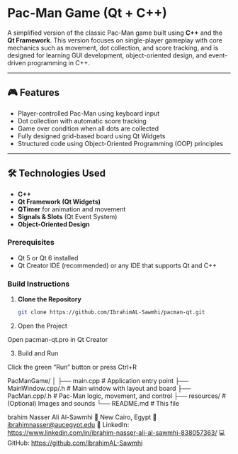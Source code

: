 # Pac-Man Game (Qt + C++)

A simplified version of the classic Pac-Man game built using **C++** and the **Qt Framework**. This version focuses on single-player gameplay with core mechanics such as movement, dot collection, and score tracking, and is designed for learning GUI development, object-oriented design, and event-driven programming in C++.

---

## 🎮 Features

- Player-controlled Pac-Man using keyboard input
- Dot collection with automatic score tracking
- Game over condition when all dots are collected
- Fully designed grid-based board using Qt Widgets
- Structured code using Object-Oriented Programming (OOP) principles

---

## 🛠️ Technologies Used

- **C++**
- **Qt Framework (Qt Widgets)**
- **QTimer** for animation and movement
- **Signals & Slots** (Qt Event System)
- **Object-Oriented Design**

### Prerequisites

- Qt 5 or Qt 6 installed
- Qt Creator IDE (recommended) or any IDE that supports Qt and C++

### Build Instructions

1. **Clone the Repository**
   ```bash
   git clone https://github.com/IbrahimAL-Sawmhi/pacman-qt.git

2. Open the Project

Open pacman-qt.pro in Qt Creator

3. Build and Run

Click the green “Run” button or press Ctrl+R


PacManGame/
│
├── main.cpp               # Application entry point
├── MainWindow.cpp/.h      # Main window with layout and board
├── PacMan.cpp/.h          # Pac-Man logic, movement, and control
├── resources/             # (Optional) Images and sounds
└── README.md              # This file


brahim Nasser Ali Al-Sawmhi
📍 New Cairo, Egypt
📧 ibrahimnasser@aucegypt.edu
🔗 LinkedIn: https://www.linkedin.com/in/ibrahim-nasser-ali-al-sawmhi-838057363/
💻 GitHub: https://github.com/IbrahimAL-Sawmhi
